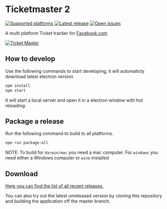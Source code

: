 # Ticketmaster 2


[![Supported platforms][badge-platforms]][Releases] [![Latest release][badge-release]][Releases] [![Open issues][badge-issues]][Issues]

A multi platform Ticket tracker for [Facebook.com][Facebook]

[![Ticket Master][Preview]][Releases]

## How to develop
Use the following commands to start developing, it will automaticly download latest electron version

```bash
npm install
npm start
```

It will start a local server and open it in a electron window with hot reloading.

## Package a release
Run the following command to build to all platforms.
```bash
npm run package:all
```

NOTE: To build for `darwin/mac` you need a mac computer. For `windows` you need either a Windows computer or `wine` installed

## Download

[Here you can find the list of all recent releases.][Releases]

You can also try out the latest unreleased version by cloning this repository and building the application off the master branch.

  [Facebook]: https://facebook.com "Facebook"
  [Preview]: http://i.imgur.com/Z5dUMKQ.png "Preview image"
  [Releases]: https://github.com/AnteWall/TicketMaster/releases "Ticket Master Releases"
  [Issues]: https://github.com/AnteWall/TicketMaster/issues "Ticket Master Issues"
  [Contributing]: https://github.com/AnteWall/TicketMaster/blob/master/CONTRIBUTING.md
  [badge-platforms]: https://img.shields.io/badge/platform-win%20%7C%20osx%20%7C%20linux-green.svg?style=flat-square "Supported platforms"
  [badge-release]: https://img.shields.io/github/release/AnteWall/TicketMaster.svg?style=flat-square "Latest release"
  [badge-issues]: https://img.shields.io/github/issues/AnteWall/TicketMaster.svg?style=flat-square "Open issues"
  
